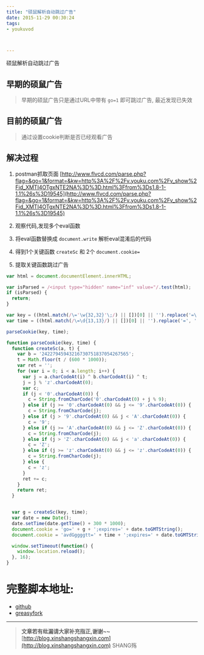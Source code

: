 ```yaml
---
title: "硕鼠解析自动跳过广告"
date: 2015-11-29 00:30:24
tags:
- youkuvod



---
```


硕鼠解析自动跳过广告
<!-- more -->



## 早期的硕鼠广告

> 早期的硕鼠广告只是通过URL中带有 `go=1` 即可跳过广告, 最近发现已失效

## 目前的硕鼠广告

> 通过设置cookie判断是否已经观看广告

## 解决过程


1. postman抓取页面 [http://www.flvcd.com/parse.php?flag=&go=1&format=&kw=http%3A%2F%2Fv.youku.com%2Fv_show%2Fid_XMTI4OTgxNTE2NA%3D%3D.html%3Ffrom%3Ds1.8-1-1.1%26s%3D19545](http://www.flvcd.com/parse.php?flag=&go=1&format=&kw=http%3A%2F%2Fv.youku.com%2Fv_show%2Fid_XMTI4OTgxNTE2NA%3D%3D.html%3Ffrom%3Ds1.8-1-1.1%26s%3D19545)

2. 观察代码,发现多个eval函数
3. 将eval函数替换成 `document.write` 解析eval混淆后的代码
4. 得到1个关键函数 `createSc` 和 2个 `document.cookie=`
5. 提取关键函数跳过广告

```js
var html = document.documentElement.innerHTML;

var isParsed = /<input type="hidden" name="inf" value="/.test(html);
if (isParsed) {
  return;
}

var key = ((html.match(/\='\w{32,32}'\;/) || [])[0] || '').replace('=\'', '').replace('\';', '');
var time = ((html.match(/\=\d{13,13}/) || [])[0] || '').replace('=', '');

parseCookie(key, time);

function parseCookie(key, time) {
  function createSc(a, t) {
    var b = '24227945943216730751837054267565';
    t = Math.floor(t / (600 * 1000));
    var ret = '';
    for (var i = 0; i < a.length; i++) {
      var j = a.charCodeAt(i) ^ b.charCodeAt(i) ^ t;
      j = j % 'z'.charCodeAt(0);
      var c;
      if (j < '0'.charCodeAt(0)) {
        c = String.fromCharCode('0'.charCodeAt(0) + j % 9);
      } else if (j >= '0'.charCodeAt(0) && j <= '9'.charCodeAt(0)) {
        c = String.fromCharCode(j);
      } else if (j > '9'.charCodeAt(0) && j < 'A'.charCodeAt(0)) {
        c = '9';
      } else if (j >= 'A'.charCodeAt(0) && j <= 'Z'.charCodeAt(0)) {
        c = String.fromCharCode(j);
      } else if (j > 'Z'.charCodeAt(0) && j < 'a'.charCodeAt(0)) {
        c = 'Z';
      } else if (j >= 'z'.charCodeAt(0) && j <= 'z'.charCodeAt(0)) {
        c = String.fromCharCode(j);
      } else {
        c = 'z';
      }
      ret += c;
    }
    return ret;
  }


  var g = createSc(key, time);
  var date = new Date();
  date.setTime(date.getTime() + 300 * 1000);
  document.cookie = 'go=' + g + ';expires=' + date.toGMTString();
  document.cookie = 'avdGggggtt=' + time + ';expires=' + date.toGMTString();

  window.setTimeout(function() {
    window.location.reload();
  }, 16);
}

```


# 完整脚本地址:

- [github](https://github.com/xinshangshangxin/youkuvod/tree/flvcd)
- [greasyfork](https://greasyfork.org/zh-CN/scripts/14267-flvcdnoad)

-----------------------

> **文章若有纰漏请大家补充指正,谢谢~~**
> [http://blog.xinshangshangxin.com](http://blog.xinshangshangxin.com) SHANG殇


